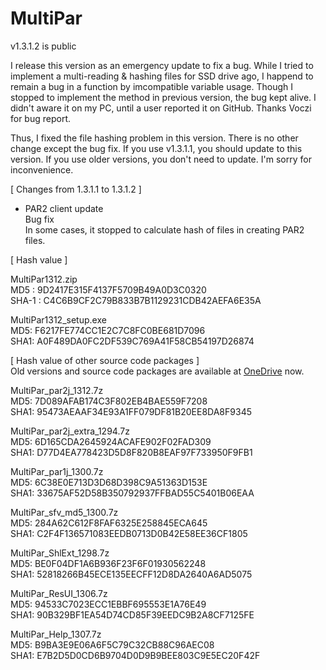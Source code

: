 # MultiPar

v1.3.1.2 is public

 I release this version as an emergency update to fix a bug. 
While I tried to implement a multi-reading & hashing files for SSD drive ago, 
I happend to remain a bug in a function by imcompatible variable usage. 
Though I stopped to implement the method in previous version, the bug kept alive. 
I didn't aware it on my PC, until a user reported it on GitHub. 
Thanks Voczi for bug report. 

 Thus, I fixed the file hashing problem in this version. 
There is no other change except the bug fix. 
If you use v1.3.1.1, you should update to this version. 
If you use older versions, you don't need to update. 
I'm sorry for inconvenience. 


[ Changes from 1.3.1.1 to 1.3.1.2 ]

* PAR2 client update  
Bug fix  
 In some cases, it stopped to calculate hash of files in creating PAR2 files.  


[ Hash value ]

MultiPar1312.zip  
MD5 : 9D2417E315F4137F5709B49A0D3C0320  
SHA-1 : C4C6B9CF2C79B833B7B1129231CDB42AEFA6E35A  

MultiPar1312_setup.exe  
MD5: F6217FE774CC1E2C7C8FC0BE681D7096  
SHA1: A0F489DA0FC2DF539C769A41F58CB54197D26874  



[ Hash value of other source code packages ]  
 Old versions and source code packages are available at [OneDrive](https://1drv.ms/u/s!AtGhNMUyvbWOaSo1n_R8awJ_hg0?e=4V0gXu) now.  

MultiPar_par2j_1312.7z  
MD5: 7D089AFAB174C3F802EB4BAE559F7208  
SHA1: 95473AEAAF34E93A1FF079DF81B20EE8DA8F9345  

MultiPar_par2j_extra_1294.7z  
MD5: 6D165CDA2645924ACAFE902F02FAD309  
SHA1: D77D4EA778423D5D8F820B8EAF97F733950F9FB1  

MultiPar_par1j_1300.7z  
MD5: 6C38E0E713D3D68D398C9A51363D153E  
SHA1: 33675AF52D58B350792937FFBAD55C5401B06EAA  

MultiPar_sfv_md5_1300.7z  
MD5: 284A62C612F8FAF6325E258845ECA645  
SHA1: C2F4F136571083EEDB0713D0B42E58EE36CF1805  

MultiPar_ShlExt_1298.7z  
MD5: BE0F04DF1A6B936F23F6F01930562248  
SHA1: 52818266B45ECE135EECFF12D8DA2640A6AD5075  

MultiPar_ResUI_1306.7z  
MD5: 94533C7023ECC1EBBF695553E1A76E49  
SHA1: 90B329BF1EA54D74CD85F39EEDC9B2A8CF7125FE  

MultiPar_Help_1307.7z  
MD5: B9BA3E9E06A6F5C79C32CB88C96AEC08  
SHA1: E7B2D5D0CD6B9704D0D9B9BEE803C9E5EC20F42F  
